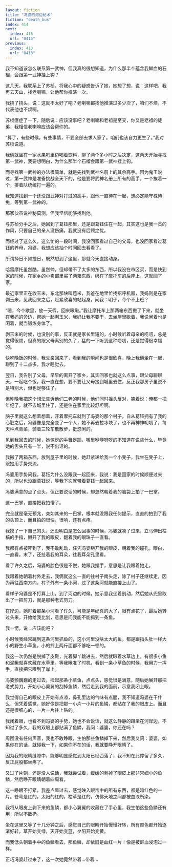 ```yaml
---
layout: fiction
title: "冯婆的河边秘术"
fiction: "death_bus"
index: 414
next:
  index: 415
  url: "0415"
previous:
  index: 413
  url: "0413"
---
```

我不知道该怎么联系第一武神，但我真的很想知道，为什么那半个蕴含我鲜血的石榴，会跟第一武神挂上钩？

这几天，我联系上了苏桢，将我心中的疑惑告诉了她，她想了想，说：这样吧，我再去天山，找老喇嘛，让他帮你推演一次。

我挠了挠头，说：这就不太好了吧？老喇嘛都找他推演过多少次了，咱们不烦，不代表他也不烦啊。

苏桢癔症了一下，随后说：应该没事吧？老喇嘛和老祖是至交，你又是老祖的徒弟，我相信老喇嘛应该会帮你的。

“算了，有些时候，有些事情，不要全部去求人家了。咱们也该自力更生了。”我对苏桢说道。

我俩就坐在一家水果吧里边喝着饮料，聊了两个多小时之后决定，这两天开始寻找第一武神，我要想明白，为什么那半个石榴会跟第一武神挂上钩。

而寻找第一武神的办法很简单，就是先找到武神名册上的其余高手。因为鬼王说过，第一武神是准备挑战全天下的，他是要将武神名册上所有的高手，一个挨着一个，排着队统统打一遍的。

我知道找到一个还没跟武神对打过的高手，跟他一直待在一起，想必定能守株待兔，等到第一武神的。

那家伙虽说神秘莫测，但我坚信能够找到他。

与苏桢分手之后，她回到了葛钰那里，还是跟葛钰住在一起，其实这也是我一贯的作风，只要自己的亲人没伤痛，我就没有后顾之忧。

而经过了这么久，这么忙的一段时间，我没回家看过自己的父母，也没回家看过葛钰的养母，冯婆。我想应该抽个时间回去看看了。

所谓择日不如撞日，既然想到了这里，那就今天直接动身。

哈雷摩托虽然酷，虽然帅，但却带不了太多的东西，所以我没在市区买，而是快到家的时候，在家乡的小卖部里买了两箱东西，绑在了摩托车的后座上，这就回了家。

最近家里正在收玉米，东北那块叫苞米，我爸在地里忙找招呼机器，我妈则是在家剥玉米，见我回来之后，赶紧欣喜的站起身，问我：明子，今个不上班？

“嗯，今个歇里，放一天假，回来瞅瞅。”我让摩托车上那两箱东西搬了下来，就坐在我妈的旁边，帮她一起剥玉米，我妈让我不要干，去坐屋里歇着，我说闲着也是闲着，就当锻炼身体了。

剥玉米的时候，也没别的事，反正就是家长里短的，小时候听着母亲的唠叨，总是觉得很烦，但真的跟父母离别的久了，猛的一下听到这种唠叨，还是觉得很幸福的。

快吃晚饭的时候，我父亲回来了，看到我的瞬间也是很欣喜，晚上我俩坐在一起，聊到了十二点多，我才睡觉去。

翌日，我告别了父母，早早的离开了家乡，其实回家也就这么点事，跟父母聊聊天，一起吃个饭，我一直在想，要不要让父母接到城里去住，反正我那房子虽说不是特别大，但也足够住了。

但昨晚我把这个想法告诉他们二老的时候，他们同时摇头反对，笑着说：俺都一把年纪了，就不去城里住了，还是住在家里比较舒坦啊。

脑子里就这么想着想着，开着摩托车就到了冯婆的那个村子，自从葛钰拥有了我的心脏之后，冯婆像是完全变了一个人，她不再去拉冰块了，也不再神神叨叨了，每天种点青菜，骑着三轮车散散步，挺悠闲的。

见到我回去的时候，她惊讶的手舞足蹈，嘴里咿咿呀呀的不知道在说些什么，毕竟她的舌头只有一半，说不出话的。

我搬了两箱东西，放到屋子里的时候，她赶紧递给我一个小凳子，我坐在凳子上，跟她用手势交流。

冯婆用手势问我，葛钰为什么没跟我一起回来，我说：我是回家的时候顺便过来的，所以也没跟葛钰说，等我下次就带着葛钰一起回来。

冯婆满意的点了点头，但正要说话的时候，却忽然朝着我的脑袋上拍了一巴掌。

这一巴掌，直接把我拍懵了。

完全就是毫无预兆，突如其来的一巴掌，根本就没跟我任何提示，直直的拍到了我的头顶上，而且拍的很快，很响，还有点疼。

我摸了一下自己的头，还没明白是怎么回事的时候，冯婆就凑了过来，立马伸出枯槁的手指，掰开了我的眼皮，翻着我的眼珠子一直看。

我都有点被吓到了，我不敢乱动，任凭冯婆掰开我的眼皮，朝着我的瞳孔，眼白，一直看。末了，还扯着我的耳朵，往我耳朵孔里看。

看了许久之后，冯婆的脸色很是不悦，她跟我摆手，意思是让我跟着她走。

我跟着她朝着村外走去，我俩就这么一直的往村子南头走，除了村子还继续走，因为再往西南方向，村子外有一条小河，过了这条河就能直接上山了。

看样子冯婆是不打算上山，到了河边的时候，她示意我坐着别动，然后她从兜里取出了一把剪刀，就是那种老式剪刀。

在岸边，她盯着那条小河看了许久，可能是年纪真的大了，眼有点花了，最后她转过头来，开始给我比划，意思是问我能不能抓到一条鱼。

我一愣，说：应该能吧？

小时候我经常跳到这条河里抓鱼的，这小河里没啥太大的鱼，都是跟指头肚一样大小的野生小草鱼，小的拌上两斤面都不够吃一顿的。

我这一次仍然是脱掉了皮鞋，光着脚丫跳进去，然后就瞅着水草边上，有很多小鱼和泥鳅就喜欢藏在水草里。等我瞅准了时机，看到一条小草鱼的时候，我用力一挥手，直接把它嚯到了岸上。

冯婆颤巍巍的走过去，捡起那条小草鱼，点点头，感觉很是满意，随后她展开那把老式剪刀，开始小心翼翼的刮掉鱼鳞，然后走到我的面前，示意我闭上眼。

我觉得自己的眼皮上开始有点凉，鼻孔里边的气味有点腥，我不知道冯婆在干什么，但凭着感觉，她好像是把那一小片一小片的鱼鳞，都贴在了我的眼皮上。而且还是很细心的，一片一片往上贴的。

我闭着眼，也看不到冯婆的手势，她也不会说话，就这么静静的蹲坐在河岸边，不知过了多久，我的双眼上都贴满了鱼鳞，我问：婆婆，你还在吗？

周围没有任何声音，我也不敢睁眼，生怕那些鱼鳞掉下来，然后我又问：婆婆，如果你在的话，就碰我一下，如果你不在的话，我就要睁开眼睛了。

因为我的眼睛缝隙中，能够明显感觉到太阳已经西落了，我不知在此停留了多久，反正屁股都坐疼了。

又过了片刻，还是没人说话，我就尝试着，缓缓的剥掉了眼皮上那非常细小的鱼鳞，然后睁开眼睛朝着四周看。

这一睁眼不打紧，我差点晕过去，感觉映入眼帘中的所有东西，都是暗红色的一片。苍穹是红的，太阳的红的，枯草是红的，仿佛天地之间都被血液所染。

我将从眼皮上剥下来的鱼鳞，都小心翼翼的收藏在了手心里，我生怕这些鱼鳞还有用，所以不敢扔。

坐在这里又等了十几分钟之后，感觉自己的眼睛开始慢慢好转，所有颜色都开始逐渐好转，草开始变绿，天开始变蓝，夕阳开始变黄。

而我低头朝着手中的鱼鳞看去，那鱼鳞，却依旧是血红一片！像是被鲜血浸泡过一样。

正巧冯婆赶过来了，这一次她竟然带着...带着...